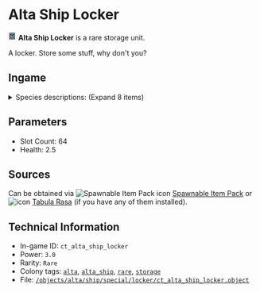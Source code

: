 # Alta Ship Locker

<img src="https://raw.githubusercontent.com/Ceterai/Enternia/main/objects/alta/ship/special/locker/icon.png" alt="Alta Ship Locker icon" loading="lazy" height="16px" width="auto" /> **Alta Ship Locker** is a rare storage unit.

A locker. Store some stuff, why don't you?

## Ingame

<details markdown="1"><summary>Species descriptions: (Expand 8 items)</summary>

- Alta: A pretty spacey storage system designed for a ship.
- Apex: The ship's storage system.
- Avian: A device that holds many items for safe keeping.
- Floran: Ssstorage.
- Glitch: Pleased. This ship's storage system is indeed useful.
- Human: A storage locker. That's handy!
- Hylotl: An elegant storage solution.
- Novakid: A locker, for puttin' things in.

</details>

## Parameters

- Slot Count: 64  
- Health: 2.5

## Sources

Can be obtained via <img src="https://raw.githubusercontent.com/Silverfeelin/Starbound-SpawnableItemPack/master/interface/sip/iconSmall.png" alt="Spawnable Item Pack icon" width="18" height="14"/> [Spawnable Item Pack](https://steamcommunity.com/sharedfiles/filedetails/?id=733665104) or <img src="https://steamuserimages-a.akamaihd.net/ugc/263843960696222713/3EC9A7C005541F7D577EBCB8C5736B4EFC9973D6/" alt="icon" width="8" height="12"/> [Tabula Rasa](https://community.playstarbound.com/resources/the-tabula-rasa.3222/) (if you have any of them installed).

## Technical Information

- In-game ID: `ct_alta_ship_locker`
- Power: `3.0`
- Rarity: `Rare`
- Colony tags: [`alta`](https://ceterai.github.io/MyEnternia/Wiki/Tags/Alta), [`alta_ship`](https://ceterai.github.io/MyEnternia/Wiki/Tags/AltaShip), [`rare`](https://ceterai.github.io/MyEnternia/Wiki/Tags/Rare), [`storage`](https://ceterai.github.io/MyEnternia/Wiki/Tags/Storage)
- File: [`/objects/alta/ship/special/locker/ct_alta_ship_locker.object`](https://github.com/Ceterai/Enternia/blob/main/objects/alta/ship/special/locker/ct_alta_ship_locker.object)
